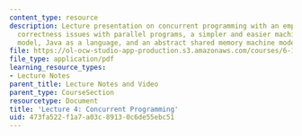 ```yaml
---
content_type: resource
description: Lecture presentation on concurrent programming with an emphasis on correctness,
  correctness issues with parallel programs, a simpler and easier machine/programming
  model, Java as a language, and an abstract shared memory machine model .
file: https://ol-ocw-studio-app-production.s3.amazonaws.com/courses/6-189-multicore-programming-primer-january-iap-2007/473fa522f1a7a03c89130c6de55ebc51_lec4concurrency.pdf
file_type: application/pdf
learning_resource_types:
- Lecture Notes
parent_title: Lecture Notes and Video
parent_type: CourseSection
resourcetype: Document
title: 'Lecture 4: Concurrent Programming'
uid: 473fa522-f1a7-a03c-8913-0c6de55ebc51
---
```

